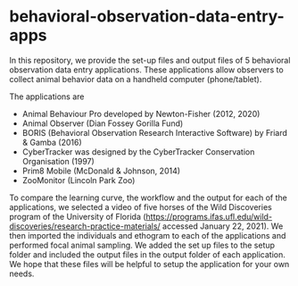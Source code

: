 # behavioral-observation-data-entry-apps

In this repository, we provide the set-up files and output files of 5 behavioral observation data entry applications. These applications allow observers to collect animal behavior data on a handheld computer (phone/tablet). 

The applications are 
  - Animal Behaviour Pro developed by Newton-Fisher (2012, 2020)
  - Animal Observer (Dian Fossey Gorilla Fund)
  - BORIS (Behavioral Observation Research Interactive Software) by Friard & Gamba (2016) 
  - CyberTracker was designed by the CyberTracker Conservation Organisation (1997)
  - Prim8 Mobile (McDonald & Johnson, 2014)
  - ZooMonitor (Lincoln Park Zoo)

To compare the learning curve, the workflow and the output for each of the applications, we selected a video of five horses of the Wild Discoveries program of the University of Florida (https://programs.ifas.ufl.edu/wild-discoveries/research-practice-materials/ accessed January 22, 2021). We then imported the individuals and ethogram to each of the applications and performed focal animal sampling. We added the set up files to the setup folder and included the output files in the output folder of each application. We hope that these files will be helpful to setup the application for your own needs.  

